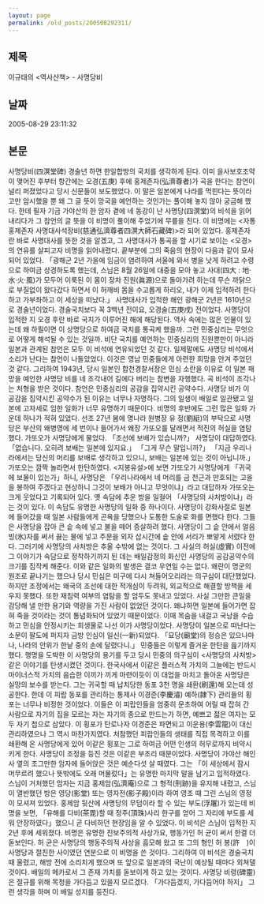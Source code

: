 ```yaml
---
layout: page
permalink: /old_posts/200508292311/
---
```


## 제목
이규태의 <역사산책> - 사명당비

## 날짜
2005-08-29 23:11:32

## 본문
사명당비(四溟堂碑) 경술년 하면 한일합방의 국치를 생각하게 된다. 이미 을사보호조약이 맺어진 후부터 항간에는 오경(五庚) 후에 홍제존자(弘濟尊者)가 곡을 한다는 참언이 널리 퍼졌었다고 당시 신문들이 보도했었다. 이 말은 일본에게 나라를 먹힌다는 뜻이라고만 암시했을 뿐 왜 그 글 뜻이 망국을 예언하는 것인가는 풀이해 놓지 않아 궁금해 했다. 한데 필자 기금 가야산의 한 암자 곁에 네 동강이 난 사명당(四溟堂)의 비석을 읽어내리다가 그 참언의 글 뜻을 이 비명이 풀이해 주었기에 무릎을 친다. 이 비명에는 <자통홍제존자 사명대사석장비(慈通弘濟尊者四溟大師石藏碑)>라 되어 있었다. 홍제존자란 바로 사명대사를 뜻한 것을 알겠고, 그 사명대사가 통곡을 할 시기로 보이는 <오경>의 연유를 살피고자 비명을 읽어내렸다. 끝부분에 그의 죽음의 현장이 다음과 같이 묘사되어 있었다. 「광해군 2년 가을에 임금이 염려하여 서울에 와서 병을 낫게 하려고 수령으로 하여금 상경하도록 했는데, 스님은 8월 26일에 대중을 모아 놓고 사대(四大 : 地·水·火·風)가 모두어 이룩된 이 몸이 장차 진원(眞源)으로 돌아가려 하는데 무슨 까닭으로 부질없이 왔다갔다 하면서 이 허깨비 몸을 수고롭게 하리오, 내가 이제 입적하려 한다 하고 가부좌하고 이 세상을 떠났다.」 사명대사가 입적한 해인 광해군 2년은 1610년으로 경술년이었다. 경술국치보다 꼭 3백년 전이요, 오경술(五庚戌) 전이었다. 사명당이 입적한 지 오경 후란 바로 국치가 이루어진 해에 해당된다. 역사 속에는 많은 인물이 있는데 왜 하필이면 이 상명당으로 하여금 국치를 통곡케 했을까. 그런 민중심리는 무엇으로 어떻게 해석될 수 있는 것일까. 비단 국치를 예언하는 민중심리의 진원뿐만이 아니라 일본과 관계된 참언은 모두 이 비석에 연유되었던 것 같다. 일제말에도 사명당 비석에서 소리가 난다는 참언이 나돌았었다. 이것은 영남 민중들에게 아련한 희망을 안겨 주었던 것 같다. 그리하여 1943년, 당시 일본인 합천경찰서장은 민심 소란을 이유로 이 일본 패망을 예언한 사명당 비를 네 조각내어 길에다 버리는 참변을 자행했다. 곡 비석이 조각나는 처형을 받은 것이다. 참언은 민중심리의 공감을 집약시킨 공약수다. 사명당 비가 이 공감을 집약시킨 공약수가 된 이유는 너무나 자명하다. 그의 일생이 배일로 일관됐고 일본에 고자세로 임한 일화가 너무 유명하기 때문이다. 비명의 후반에도 그런 많은 일화 가운데 하나가 적혀 있었다. 선조 27년 봄에 명나라 원병장 유 정(劉綎)의 부탁으로 사명당은 부산의 왜병영에 세 번이나 들어가서 왜장 가또오를 달래면서 적진의 허실을 염탐했다. 가또오가 사명당에게 물었다. 「조선에 보배가 있습니까?」 사명당이 대답하였다. 「없습니다. 오히려 보배는 일본에 있지요.」 「그게 무슨 말입니까?」 「지금 우리나라에서는 당신의 머리를 보배로 생각하고 있으니, 보배는 일본에 있는 것이 아닙니까.」 가또오는 깜짝 놀라면서 한탄하였다. <지봉유설>에 보면 가또오가 사명당에게 「귀국에 보물이 있는가」하니, 사명당은 「우리나라에서 네 머리를 금 천근과 만호되는 고을을 봉하여 주겠다고 현상하니 그것이 보배가 아니고 무엇이냐」라고 대답하자 가또오는 크게 웃었다고 기록되어 있다. 옛 속담에 추운 방을 일컬어 「사명당의 사처방이냐」라는 것이 있다. 이 속담도 유명한 사명당의 일화 중 하나이다. 사명당이 강화사절로 일본에 들어갔을 때 일본 사람들에게 곤욕을 당했으나 도통한 도술로 화를 면했다 한다. 그들은 사명당을 잡아 큰 솥 속에 넣고 불을 떼어 증살하려 했다. 사명당이 그 솥 안에서 얼음 빙(氷)자를 써서 끓는 물에 넣고 주문을 외자 삽시간에 솥 안에 서리가 뽀얗게 서렸다 한다. 그러기에 사명당의 사처방은 추울 수밖에 없는 것이다. 그 사실의 허실(虛實) 이전에 그 이야기가 속담으로 정착하기까지 된 데는 배일감정의 화신인 사명당의 공감공약수의 크기를 짐작케 해준다. 이와 같은 일화의 발생은 결코 우연일 수는 없다. 왜란이 명군의 원조로 끝나기는 했으나 당시 민심은 미구에 다시 쳐들어오리라는 의구심이 대단했었다. 하지만 조정에서는 왜국의 조선에 대한 적개심이 두려워, 외교적으로 해결할 방책을 세우지 못했다. 또한 재침력 여부의 염탐을 할 엄두도 못내고 있었다. 사실 그만한 큰일을 감당해 낼 만한 용기와 역량을 가진 사람이 없었던 것이다. 왜냐하면 일본에 들어가면 잡혀 죽을 것이라는 것이 통념화되어 있었기 때문이었다. 이때 목숨을 내걸고 국낭을 수습하고 민심을 안정시키는 희생물로 나선 이가 사명당이었다. 사명당이 일본으로 떠난다는 소문이 팔도에 퍼지자 금방 인심이 일신(一新)되었다. 「묘당(廟堂)의 정승은 있으나마나, 나라의 안위가 한낱 중의 손에 달렸다니.」 민중들은 이렇게 즐거운 한탄을 읊기까지 했다. 행명을 도박한 이 사명당의 용기를 두고 당시 민중의 의구심이 <사명당의 사처방>같은 이야기를 탄생시켰던 것이다. 한국사에서 이같은 플러스적 가치의 그늘에는 반드시 마이너스적 가치의 음습한 이끼가 끼게 마련이듯이 이 대업을 마치고 돌아온 사명당은 실망의 보수를 받는다. 그는 귀국할 때 납치당한 동포 3천 명을 쇄환(刷還)해 오는데 성공한다. 한데 이 피랍 동포를 관리하는 통제사 이경준(李慶濬) 예하(隷下) 관리들의 횡포는 너무나 비정한 것이었다. 이들은 이 피랍인들을 엄중히 문초하여 어릴 때 잡혀 간 사람으로 자기의 집을 모르는 자는 자기의 종으로 만드는가 하면, 예쁘고 젋은 여자는 모두 자기 첩으로 삼았다. 이 횡포가 탄로나자 이경준은 파면되고 이운용(李雲龍)이 대신 관리하였으나 그 역시 마찬가지였다. 처참했던 피랍인들의 생태를 직접 목격하고 이를 쇄환해 온 사명당에게 있어 이같은 횡포는 그로 하여금 어떤 인생의 허무로까지 비약시키게 한다. 사명당이 조정을 등진 것은 이같은 부조리 때문이었다. 사명당이 가야산 해인사 옆의 조그만한 암자에 들어앉은 것은 예순다섯 살 때였다. 그는 「이 세상에서 잠시 머무르려 했으나 뜻밖에도 오래 머물렀다」는 유명한 마지막 말을 남기고 입적하였다. 스님이 거처했던 암자는 지금 홍제암(弘濟庵)으로 그 형적(刑跡)을 유지해 내렸고, 스님이 열반했던 방은 영당(影堂) 또는 영자전(影子殿)이라 하여 영조 때 그린 스님의 영정이 모셔져 있었다. 홍제암 뒷산에 사명당의 무덤이라 할 수 있는 부도(浮屠)가 있는데 비명을 보면, 「유해를 다비(茶毘)할 때 정주(頂珠)사리 한구를 얻어 그 자리에 부도를 세워 안장하였다」했으니 곧 다비하던 현장임을 알 수 있었다. 이 비석은 스님이 입적한 지 2년 후에 세워졌다. 비명은 유명한 진보주의적 사상가요, 행동가인 허 균이 써서 한결 더 돋보인다. 허 균은 사명당의 행동주의적 사상을 흠모해 왔고 또 그의 형인 허 봉(許　)이 사명당과 절친한 사이였던 연분으로 이 비명을 쓴 것이다. 그리하여 이 비석은 경술국치 때 울렸고, 해방 전에 소리치게 했으며 또 앞으로 일본과의 국난이 예상될 때마다 외쳐댈 것이다. 배일의 메카로서 그 존재 가치를 돋보이게 하고 있는 것이다. 사명당 비령(碑靈)은 절규를 위해 목청을 가다듬고 있을지 모르겠다. 「가다듬겠지, 가다듬어야 하지」 그런 생각을 하며 이 배일 성지를 등진다.
